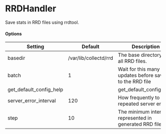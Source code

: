 <!--This file was generated from the python source
Please edit the source to make changes
-->
RRDHandler
====

Save stats in RRD files using rrdtool.
#### Options

Setting | Default | Description | Type
--------|---------|-------------|-----
basedir | /var/lib/collectd/rrd | The base directory for all RRD files. | str
batch | 1 | Wait for this many updates before saving to the RRD file | int
get_default_config_help |  | get_default_config_help | 
server_error_interval | 120 | How frequently to send repeated server errors | int
step | 10 | The minimum interval represented in generated RRD files. | int
